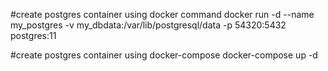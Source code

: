 #create postgres container using docker command
docker run -d --name my_postgres -v my_dbdata:/var/lib/postgresql/data -p 54320:5432 postgres:11

#create postgres container using docker-compose
docker-compose up -d

